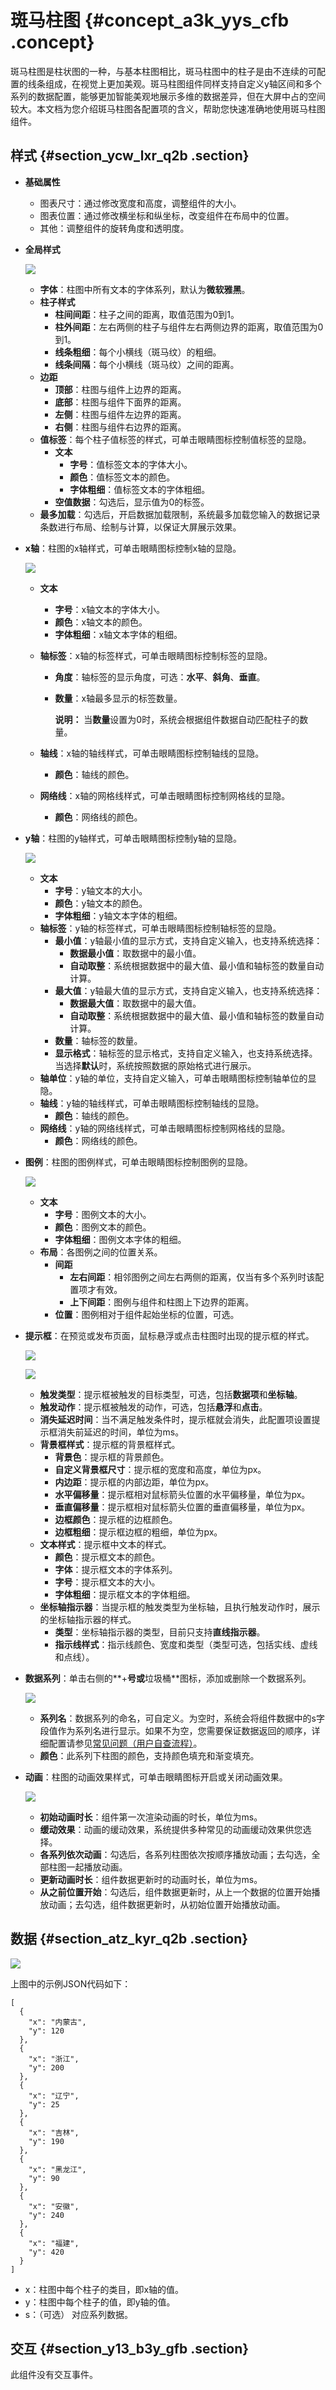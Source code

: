 # 斑马柱图 {#concept_a3k_yys_cfb .concept}

斑马柱图是柱状图的一种，与基本柱图相比，斑马柱图中的柱子是由不连续的可配置的线条组成，在视觉上更加美观。斑马柱图组件同样支持自定义y轴区间和多个系列的数据配置，能够更加智能美观地展示多维的数据差异，但在大屏中占的空间较大。本文档为您介绍斑马柱图各配置项的含义，帮助您快速准确地使用斑马柱图组件。

## 样式 {#section_ycw_lxr_q2b .section}

-   **基础属性**

    -   图表尺寸：通过修改宽度和高度，调整组件的大小。
    -   图表位置：通过修改横坐标和纵坐标，改变组件在布局中的位置。
    -   其他：调整组件的旋转角度和透明度。
-   **全局样式**

    ![](http://static-aliyun-doc.oss-cn-hangzhou.aliyuncs.com/assets/img/21293/155566666611786_zh-CN.png)

    -   **字体**：柱图中所有文本的字体系列，默认为**微软雅黑**。
    -   **柱子样式** 
        -   **柱间间距**：柱子之间的距离，取值范围为0到1。
        -   **柱外间距**：左右两侧的柱子与组件左右两侧边界的距离，取值范围为0到1。
        -   **线条粗细**：每个小横线（斑马纹）的粗细。
        -   **线条间隔**：每个小横线（斑马纹）之间的距离。
    -   **边距** 
        -   **顶部**：柱图与组件上边界的距离。
        -   **底部**：柱图与组件下面界的距离。
        -   **左侧**：柱图与组件左边界的距离。
        -   **右侧**：柱图与组件右边界的距离。
    -   **值标签**：每个柱子值标签的样式，可单击眼睛图标控制值标签的显隐。
        -   **文本** 
            -   **字号**：值标签文本的字体大小。
            -   **颜色**：值标签文本的颜色。
            -   **字体粗细**：值标签文本的字体粗细。
        -   **空值数据**：勾选后，显示值为0的标签。
    -   **最多加载**：勾选后，开启数据加载限制，系统最多加载您输入的数据记录条数进行布局、绘制与计算，以保证大屏展示效果。
-   **x轴**：柱图的x轴样式，可单击眼睛图标控制x轴的显隐。

    ![](http://static-aliyun-doc.oss-cn-hangzhou.aliyuncs.com/assets/img/21293/155566666611787_zh-CN.png)

    -   **文本** 
        -   **字号**：x轴文本的字体大小。
        -   **颜色**：x轴文本的颜色。
        -   **字体粗细**：x轴文本字体的粗细。
    -   **轴标签**：x轴的标签样式，可单击眼睛图标控制标签的显隐。
        -   **角度**：轴标签的显示角度，可选：**水平**、**斜角**、**垂直**。
        -   **数量**：x轴最多显示的标签数量。

            **说明：** 当**数量**设置为0时，系统会根据组件数据自动匹配柱子的数量。

    -   **轴线**：x轴的轴线样式，可单击眼睛图标控制轴线的显隐。
        -   **颜色**：轴线的颜色。
    -   **网络线**：x轴的网格线样式，可单击眼睛图标控制网格线的显隐。
        -   **颜色**：网络线的颜色。
-   **y轴**：柱图的y轴样式，可单击眼睛图标控制y轴的显隐。

    ![](http://static-aliyun-doc.oss-cn-hangzhou.aliyuncs.com/assets/img/21293/155566666611788_zh-CN.png)

    -   **文本** 
        -   **字号**：y轴文本的大小。
        -   **颜色**：y轴文本的颜色。
        -   **字体粗细**：y轴文本字体的粗细。
    -   **轴标签**：y轴的标签样式，可单击眼睛图标控制轴标签的显隐。
        -   **最小值**：y轴最小值的显示方式，支持自定义输入，也支持系统选择：
            -   **数据最小值**：取数据中的最小值。
            -   **自动取整**：系统根据数据中的最大值、最小值和轴标签的数量自动计算。
        -   **最大值**：y轴最大值的显示方式，支持自定义输入，也支持系统选择：
            -   **数据最大值**：取数据中的最大值。
            -   **自动取整**：系统根据数据中的最大值、最小值和轴标签的数量自动计算。
        -   **数量**：轴标签的数量。
        -   **显示格式**：轴标签的显示格式，支持自定义输入，也支持系统选择。当选择**默认**时，系统按照数据的原始格式进行展示。
    -   **轴单位**：y轴的单位，支持自定义输入，可单击眼睛图标控制轴单位的显隐。
    -   **轴线**：y轴的轴线样式，可单击眼睛图标控制轴线的显隐。
        -   **颜色**：轴线的颜色。
    -   **网络线**：y轴的网络线样式，可单击眼睛图标控制网格线的显隐。
        -   **颜色**：网络线的颜色。
-   **图例**：柱图的图例样式，可单击眼睛图标控制图例的显隐。

    ![](http://static-aliyun-doc.oss-cn-hangzhou.aliyuncs.com/assets/img/21293/155566666611789_zh-CN.png)

    -   **文本** 
        -   **字号**：图例文本的大小。
        -   **颜色**：图例文本的颜色。
        -   **字体粗细**：图例文本字体的粗细。
    -   **布局**：各图例之间的位置关系。
        -   **间距** 
            -   **左右间距**：相邻图例之间左右两侧的距离，仅当有多个系列时该配置项才有效。
            -   **上下间距**：图例与组件和柱图上下边界的距离。
        -   **位置**：图例相对于组件起始坐标的位置，可选。
-   **提示框**：在预览或发布页面，鼠标悬浮或点击柱图时出现的提示框的样式。

    ![](http://static-aliyun-doc.oss-cn-hangzhou.aliyuncs.com/assets/img/21293/155566666644941_zh-CN.png)

    ![](http://static-aliyun-doc.oss-cn-hangzhou.aliyuncs.com/assets/img/21293/155566666744942_zh-CN.png)

    -   **触发类型**：提示框被触发的目标类型，可选，包括**数据项**和**坐标轴**。
    -   **触发动作**：提示框被触发的动作，可选，包括**悬浮**和**点击**。
    -   **消失延迟时间**：当不满足触发条件时，提示框就会消失，此配置项设置提示框消失前延迟的时间，单位为ms。
    -   **背景框样式**：提示框的背景框样式。
        -   **背景色**：提示框的背景颜色。
        -   **自定义背景框尺寸**：提示框的宽度和高度，单位为px。
        -   **内边距**：提示框的内部边距，单位为px。
        -   **水平偏移量**：提示框相对鼠标箭头位置的水平偏移量，单位为px。
        -   **垂直偏移量**：提示框相对鼠标箭头位置的垂直偏移量，单位为px。
        -   **边框颜色**：提示框的边框颜色。
        -   **边框粗细**：提示框边框的粗细，单位为px。
    -   **文本样式**：提示框中文本的样式。
        -   **颜色**：提示框文本的颜色。
        -   **字体**：提示框文本的字体系列。
        -   **字号**：提示框文本的大小。
        -   **字体粗细**：提示框文本的字体粗细。
    -   **坐标轴指示器**：当提示框的触发类型为坐标轴，且执行触发动作时，展示的坐标轴指示器的样式。
        -   **类型**：坐标轴指示器的类型，目前只支持**直线指示器**。
        -   **指示线样式**：指示线颜色、宽度和类型（类型可选，包括实线、虚线和点线）。
-   **数据系列**：单击右侧的**+**号或**垃圾桶**图标，添加或删除一个数据系列。

    ![](http://static-aliyun-doc.oss-cn-hangzhou.aliyuncs.com/assets/img/21293/155566666711790_zh-CN.png)

    -   **系列名**：数据系列的命名，可自定义。为空时，系统会将组件数据中的s字段值作为系列名进行显示。如果不为空，您需要保证数据返回的顺序，详细配置请参见[常见问题（用户自查流程）](../cn.zh-CN/常见问题/常见问题（用户自查流程）.md#)。
    -   **颜色**：此系列下柱图的颜色，支持颜色填充和渐变填充。
-   **动画**：柱图的动画效果样式，可单击眼睛图标开启或关闭动画效果。

    ![](http://static-aliyun-doc.oss-cn-hangzhou.aliyuncs.com/assets/img/21293/155566666721451_zh-CN.png)

    -   **初始动画时长**：组件第一次渲染动画的时长，单位为ms。
    -   **缓动效果**：动画的缓动效果，系统提供多种常见的动画缓动效果供您选择。
    -   **各系列依次动画**：勾选后，各系列柱图依次按顺序播放动画；去勾选，全部柱图一起播放动画。
    -   **更新动画时长**：组件数据更新时的动画时长，单位为ms。
    -   **从之前位置开始**：勾选后，组件数据更新时，从上一个数据的位置开始播放动画；去勾选，组件数据更新时，从初始位置开始播放动画。

## 数据 {#section_atz_kyr_q2b .section}

![](http://static-aliyun-doc.oss-cn-hangzhou.aliyuncs.com/assets/img/21293/155566666811791_zh-CN.png)

上图中的示例JSON代码如下：

``` {#codeblock_fbr_78f_eco}
[
  {
    "x": "内蒙古",
    "y": 120
  },
  {
    "x": "浙江",
    "y": 200
  },
  {
    "x": "辽宁",
    "y": 25
  },
  {
    "x": "吉林",
    "y": 190
  },
  {
    "x": "黑龙江",
    "y": 90
  },
  {
    "x": "安徽",
    "y": 240
  },
  {
    "x": "福建",
    "y": 420
  }
]
```

-   x：柱图中每个柱子的类目，即x轴的值。
-   y：柱图中每个柱子的值，即y轴的值。
-   s：（可选） 对应系列数据。

## 交互 {#section_y13_b3y_gfb .section}

此组件没有交互事件。

